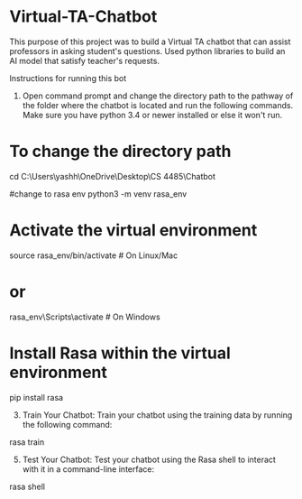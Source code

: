 # Virtual-TA-Chatbot
This purpose of this project was to build a Virtual TA chatbot that can assist professors in asking student's questions. Used python libraries to build an AI model that satisfy teacher's requests.



Instructions for running this bot
1. Open command prompt and change the directory path to the pathway of the folder where the chatbot is located and run the following commands. Make sure you have python 3.4 or newer installed or else it won't run.

# To change the directory path
cd C:\Users\yashh\OneDrive\Desktop\CS 4485\Chatbot

#change to rasa env
python3 -m venv rasa_env

# Activate the virtual environment
source rasa_env/bin/activate  # On Linux/Mac
# or
rasa_env\Scripts\activate      # On Windows

# Install Rasa within the virtual environment
pip install rasa


3. Train Your Chatbot:
Train your chatbot using the training data by running the following command:

rasa train

5. Test Your Chatbot:
Test your chatbot using the Rasa shell to interact with it in a command-line interface:

rasa shell
